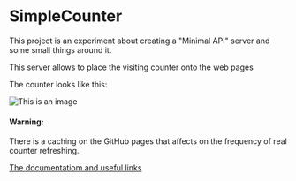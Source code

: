 # SimpleCounter 

This project is an experiment about creating a "Minimal API" server and some small things around it.

This server allows to place the visiting counter onto the web pages

The counter looks like this:

![This is an image](http://195.242.219.112:5000/counter/863e8de9-6ad7-4f00-84c1-8bacb998e26d)

#### Warning:
There is a caching on the GitHub pages that affects on the frequency of real counter refreshing.

[The documentatiom and useful links](https://github.com/K-S-K/SimpleCounter/blob/master/Doc/Doc.md)
